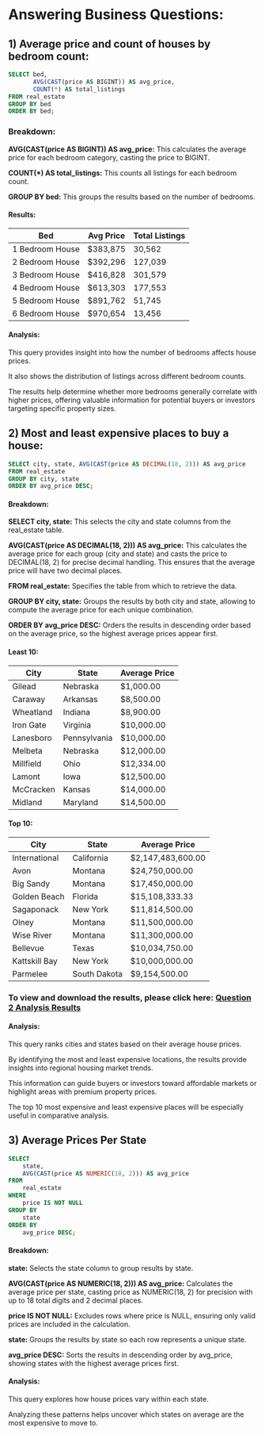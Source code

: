 # Answering Business Questions:

## 1)	Average price and count of houses by bedroom count:

```sql
SELECT bed, 
       AVG(CAST(price AS BIGINT)) AS avg_price, 
       COUNT(*) AS total_listings
FROM real_estate
GROUP BY bed
ORDER BY bed;
```
### Breakdown:

**AVG(CAST(price AS BIGINT)) AS avg_price:** This calculates the average price for each bedroom category, casting the price to BIGINT.

**COUNT(*) AS total_listings:** This counts all listings for each bedroom count.

**GROUP BY bed:** This groups the results based on the number of bedrooms.

#### Results:

| Bed              | Avg Price | Total Listings |
|------------------|-----------|----------------|
| 1 Bedroom House  | $383,875   | 30,562         |
| 2 Bedroom House  | $392,296   | 127,039        |
| 3 Bedroom House  | $416,828   | 301,579        |
| 4 Bedroom House  | $613,303   | 177,553        |
| 5 Bedroom House  | $891,762   | 51,745         |
| 6 Bedroom House  | $970,654   | 13,456         |

#### Analysis: 

 This query provides insight into how the number of bedrooms affects house prices.
 
 It also shows the distribution of listings across different bedroom counts.
 
 The results help determine whether more bedrooms generally correlate with higher prices, offering valuable information for potential buyers or investors targeting specific property sizes.

## 2)	Most and least expensive places to buy a house:

```sql
SELECT city, state, AVG(CAST(price AS DECIMAL(18, 2))) AS avg_price
FROM real_estate
GROUP BY city, state
ORDER BY avg_price DESC;
```

#### Breakdown:

**SELECT city, state:** This selects the city and state columns from the real_estate table.

**AVG(CAST(price AS DECIMAL(18, 2))) AS avg_price:** This calculates the average price for each group (city and state) and casts the price to DECIMAL(18, 2) for precise decimal handling. This ensures that the average price will have two decimal places.

**FROM real_estate:** Specifies the table from which to retrieve the data.

**GROUP BY city, state:** Groups the results by both city and state, allowing to compute the average price for each unique combination.

**ORDER BY avg_price DESC:** Orders the results in descending order based on the average price, so the highest average prices appear first.

#### Least 10:                                                              

| City       | State       | Average Price |
|------------|-------------|---------------|
| Gilead     | Nebraska    | $1,000.00     |
| Caraway    | Arkansas    | $8,500.00     |
| Wheatland  | Indiana     | $8,900.00     |
| Iron Gate  | Virginia    | $10,000.00    |
| Lanesboro  | Pennsylvania| $10,000.00    |
| Melbeta    | Nebraska    | $12,000.00    |
| Millfield  | Ohio        | $12,334.00    |
| Lamont     | Iowa        | $12,500.00    |
| McCracken  | Kansas      | $14,000.00    |
| Midland    | Maryland    | $14,500.00    |   

#### Top 10:

| City            | State          | Average Price         |
|-----------------|----------------|-----------------------|
| International   | California     | $2,147,483,600.00     |
| Avon            | Montana        | $24,750,000.00        |
| Big Sandy       | Montana        | $17,450,000.00        |
| Golden Beach    | Florida        | $15,108,333.33        |
| Sagaponack      | New York       | $11,814,500.00        |
| Olney           | Montana        | $11,500,000.00        |
| Wise River      | Montana        | $11,300,000.00        |
| Bellevue        | Texas          | $10,034,750.00        |
| Kattskill Bay   | New York       | $10,000,000.00        |
| Parmelee        | South Dakota   | $9,154,500.00         |


### **To view and download the results, please click here:** [Question 2 Analysis Results](https://github.com/waltervas10/USA-Real-Estate/raw/refs/heads/main/Q2-Most%20and%20least%20expensive%20places%20to%20buy%20a%20house.csv)

#### Analysis: 

This query ranks cities and states based on their average house prices. 

By identifying the most and least expensive locations, the results provide insights into regional housing market trends. 

This information can guide buyers or investors toward affordable markets or highlight areas with premium property prices.

The top 10 most expensive and least expensive places will be especially useful in comparative analysis.


## 3) Average Prices Per State

```sql
SELECT  
    state, 
    AVG(CAST(price AS NUMERIC(18, 2))) AS avg_price
FROM 
    real_estate
WHERE 
    price IS NOT NULL
GROUP BY 
    state
ORDER BY 
    avg_price DESC;
```
#### Breakdown:


**state:** Selects the state column to group results by state.

**AVG(CAST(price AS NUMERIC(18, 2))) AS avg_price:** Calculates the average price per state, casting price as NUMERIC(18, 2) for precision with up to 18 total digits and 2 decimal places.

**price IS NOT NULL:** Excludes rows where price is NULL, ensuring only valid prices are included in the calculation.

**state:** Groups the results by state so each row represents a unique state.

**avg_price DESC:** Sorts the results in descending order by avg_price, showing states with the highest average prices first.

#### Analysis:

This query explores how house prices vary within each state. 


Analyzing these patterns helps uncover which states on average are the most expensive to move to.





